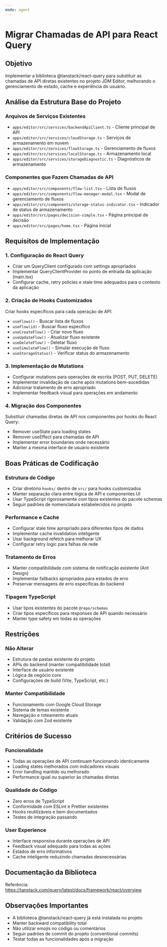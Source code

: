 ```yaml
---
mode: agent
---
```


# Migrar Chamadas de API para React Query

## Objetivo
Implementar a biblioteca @tanstack/react-query para substituir as chamadas de API diretas existentes no projeto JDM Editor, melhorando o gerenciamento de estado, cache e experiência do usuário.

## Análise da Estrutura Base do Projeto

### Arquivos de Serviços Existentes
- `apps/editor/src/services/backendApiClient.ts` - Cliente principal de API
- `apps/editor/src/services/cloudStorage.ts` - Serviços de armazenamento em nuvem
- `apps/editor/src/services/flowStorage.ts` - Gerenciamento de fluxos
- `apps/editor/src/services/localStorage.ts` - Armazenamento local
- `apps/editor/src/services/storageDiagnostic.ts` - Diagnósticos de armazenamento

### Componentes que Fazem Chamadas de API
- `apps/editor/src/components/flow-list.tsx` - Lista de fluxos
- `apps/editor/src/components/flow-manager-modal.tsx` - Modal de gerenciamento de fluxos
- `apps/editor/src/components/storage-status-indicator.tsx` - Indicador de status de armazenamento
- `apps/editor/src/pages/decision-simple.tsx` - Página principal de decisão
- `apps/editor/src/pages/home.tsx` - Página inicial

## Requisitos de Implementação

### 1. Configuração do React Query
- Criar um QueryClient configurado com settings apropriados
- Implementar QueryClientProvider no ponto de entrada da aplicação (main.tsx)
- Configurar cache, retry policies e stale time adequados para o contexto da aplicação

### 2. Criação de Hooks Customizados
Criar hooks específicos para cada operação de API:
- `useFlows()` - Buscar lista de fluxos
- `useFlow(id)` - Buscar fluxo específico
- `useCreateFlow()` - Criar novo fluxo
- `useUpdateFlow()` - Atualizar fluxo existente
- `useDeleteFlow()` - Deletar fluxo
- `useSimulateFlow()` - Simular execução de fluxo
- `useStorageStatus()` - Verificar status do armazenamento

### 3. Implementação de Mutations
- Configurar mutations para operações de escrita (POST, PUT, DELETE)
- Implementar invalidação de cache após mutations bem-sucedidas
- Adicionar tratamento de erro apropriado
- Implementar feedback visual para operações em andamento

### 4. Migração dos Componentes
Substituir chamadas diretas de API nos componentes por hooks do React Query:
- Remover useState para loading states
- Remover useEffect para chamadas de API
- Implementar error boundaries onde necessário
- Manter a mesma interface de usuário existente

## Boas Práticas de Codificação

### Estrutura de Código
- Criar diretório `hooks/` dentro de `src/` para hooks customizados
- Manter separação clara entre lógica de API e componentes UI
- Usar TypeScript rigorosamente com tipos existentes do pacote schemas
- Seguir padrões de nomenclatura estabelecidos no projeto

### Performance e Cache
- Configurar stale time apropriado para diferentes tipos de dados
- Implementar cache invalidation inteligente
- Usar background refetch para melhorar UX
- Configurar retry logic para falhas de rede

### Tratamento de Erros
- Manter compatibilidade com sistema de notificação existente (Ant Design)
- Implementar fallbacks apropriados para estados de erro
- Preservar mensagens de erro específicas do backend

### Tipagem TypeScript
- Usar tipos existentes do pacote `@repo/schemas`
- Criar tipos específicos para responses de API quando necessário
- Manter type safety em todas as operações

## Restrições

### Não Alterar
- Estrutura de pastas existente do projeto
- APIs do backend (manter compatibilidade total)
- Interface de usuário existente
- Lógica de negócio core
- Configurações de build (Vite, TypeScript, etc.)

### Manter Compatibilidade
- Funcionamento com Google Cloud Storage
- Sistema de temas existente
- Navegação e roteamento atuais
- Validação com Zod existente

## Critérios de Sucesso

### Funcionalidade
- Todas as operações de API continuam funcionando identicamente
- Loading states melhorados com indicadores visuais
- Error handling mantido ou melhorado
- Performance igual ou superior às chamadas diretas

### Qualidade do Código
- Zero erros de TypeScript
- Conformidade com ESLint e Prettier existentes
- Hooks reutilizáveis e bem documentados
- Testes de integração passando

### User Experience
- Interface responsiva durante operações de API
- Feedback visual adequado para todas as ações
- Estados de erro informativos
- Cache inteligente reduzindo chamadas desnecessárias

## Documentação da Biblioteca
Referência: https://tanstack.com/query/latest/docs/framework/react/overview

## Observações Importantes
- A biblioteca @tanstack/react-query já está instalada no projeto
- Manter backward compatibility total
- Não utilizar emojis no código ou comentários
- Seguir padrões de commit do projeto (conventional commits)
- Testar todas as funcionalidades após a migração